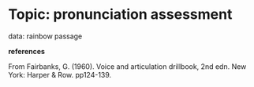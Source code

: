 # Topic: pronunciation assessment

data: rainbow passage

**references**

From Fairbanks, G. (1960). Voice and articulation drillbook, 2nd edn. New York:
Harper & Row. pp124-139.
